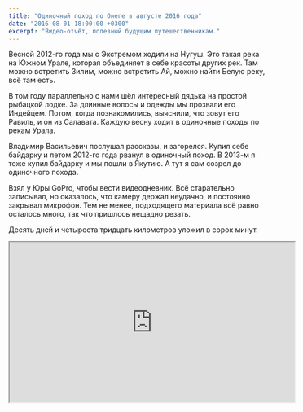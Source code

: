 ```yaml
---
title: "Одиночный поход по Онеге в августе 2016 года"
date: "2016-08-01 18:00:00 +0300"
excerpt: "Видео-отчёт, полезный будущим путешественникам."
---
```


Весной 2012-го года мы с Экстремом ходили на Нугуш. Это такая река на Южном Урале, которая объединяет в себе красоты других рек.
Там можно встретить Зилим, можно встретить Ай, можно найти Белую реку, всё там есть.

В том году параллельно с нами шёл интересный дядька на простой рыбацкой лодке. За длинные волосы и одежды мы прозвали его Индейцем.
Потом, когда познакомились, выяснили, что зовут его Равиль, и он из Салавата. Каждую весну ходит в одиночные походы по рекам Урала.

Владимир Васильевич послушал рассказы, и загорелся. Купил себе байдарку и летом 2012-го года рванул в одиночный поход. В 2013-м
я тоже купил байдарку и мы пошли в Якутию. А тут я сам созрел до одиночного похода.

Взял у Юры GoPro, чтобы вести видеодневник. Всё старательно записывал, но оказалось, что камеру держал неудачно, и постоянно
закрывал микрофон. Тем не менее, подходящего материала всё равно осталось много, так что пришлось нещадно резать.

Десять дней и четыреста тридцать километров уложил в сорок минут.

<div class="video-wrapper">
  <iframe width="560" height="315" src="https://www.youtube.com/embed/UIwOzZR7Hms" allow="accelerometer; autoplay; encrypted-media; gyroscope; picture-in-picture" allowfullscreen></iframe>
</div>
